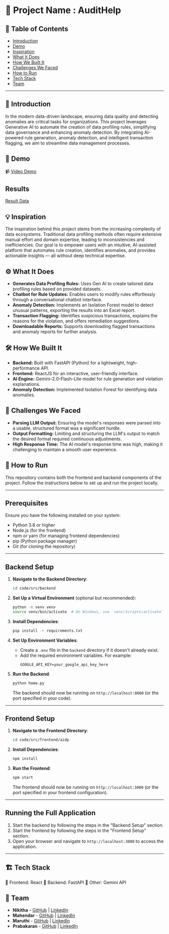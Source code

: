 # 🚀 Project Name : AuditHelp

## 📌 Table of Contents
- [Introduction](#introduction)
- [Demo](#demo)
- [Inspiration](#inspiration)
- [What It Does](#what-it-does)
- [How We Built It](#how-we-built-it)
- [Challenges We Faced](#challenges-we-faced)
- [How to Run](#how-to-run)
- [Tech Stack](#tech-stack)
- [Team](#team)

---

## 🎯 Introduction
In the modern data-driven landscape, ensuring data quality and detecting anomalies are critical tasks for organizations. This project leverages Generative AI to automate the creation of data profiling rules, simplifying data governance and enhancing anomaly detection. By integrating AI-powered rule generation, anomaly detection, and intelligent transaction flagging, we aim to streamline data management processes.

## 🎥 Demo
📹 [Video Demo](https://github.com/ewfx/gaidp-ai-alchemists/blob/main/artifacts/demo/gaidp_ai_alchemists_demo_video.mp4)

## Results
 [Result Data](https://github.com/ewfx/gaidp-ai-alchemists/tree/main/artifacts/results)


## 💡 Inspiration
The inspiration behind this project stems from the increasing complexity of data ecosystems. Traditional data profiling methods often require extensive manual effort and domain expertise, leading to inconsistencies and inefficiencies. Our goal is to empower users with an intuitive, AI-assisted platform that automates rule creation, identifies anomalies, and provides actionable insights — all without deep technical expertise.

## ⚙️ What It Does
- **Generates Data Profiling Rules:** Uses Gen AI to create tailored data profiling rules based on provided datasets.
- **Chatbot for Rule Updates:** Enables users to modify rules effortlessly through a conversational chatbot interface.
- **Anomaly Detection:** Implements an Isolation Forest model to detect unusual patterns, exporting the results into an Excel report.
- **Transaction Flagging:** Identifies suspicious transactions, explains the reasons for the violation, and offers remediation suggestions.
- **Downloadable Reports:** Supports downloading flagged transactions and anomaly reports for further analysis.

## 🛠️ How We Built It
- **Backend:** Built with FastAPI (Python) for a lightweight, high-performance API.
- **Frontend:** ReactJS for an interactive, user-friendly interface.
- **AI Engine:** Gemini-2.0-Flash-Lite model for rule generation and violation explanations.
- **Anomaly Detection:** Implemented Isolation Forest for identifying data anomalies.

## 🚧 Challenges We Faced
- **Parsing LLM Output:** Ensuring the model's responses were parsed into a usable, structured format was a significant hurdle.
- **Output Formatting:** Limiting and structuring the LLM's output to match the desired format required continuous adjustments.
- **High Response Time:** The AI model's response time was high, making it challenging to maintain a smooth user experience.

## 🏃 How to Run
This repository contains both the frontend and backend components of the project. Follow the instructions below to set up and run the project locally.

---

## Prerequisites

Ensure you have the following installed on your system:
- Python 3.8 or higher
- Node.js (for the frontend)
- npm or yarn (for managing frontend dependencies)
- pip (Python package manager)
- Git (for cloning the repository)

---

## Backend Setup

1. **Navigate to the Backend Directory**:
   ```bash
   cd code/src/backend
   ```

2. **Set Up a Virtual Environment** (optional but recommended):
   ```bash
   python -m venv venv
   source venv/bin/activate  # On Windows, use `venv\Scripts\activate`
   ```

3. **Install Dependencies**:
   ```bash
   pip install -r requirements.txt
   ```

4. **Set Up Environment Variables**:
   - Create a `.env` file in the `backend` directory if it doesn't already exist.
   - Add the required environment variables. For example:
     ```
     GOOGLE_API_KEY=your_google_api_key_here
     ```

5. **Run the Backend**:
   ```bash
   python home.py
   ```

   The backend should now be running on `http://localhost:8000` (or the port specified in your code).

---

## Frontend Setup

1. **Navigate to the Frontend Directory**:
   ```bash
   cd code/src/frontend/aidp
   ```

2. **Install Dependencies**:
   ```bash
   npm install
   ```

3. **Run the Frontend**:
   ```bash
   npm start
   ```

   The frontend should now be running on `http://localhost:3000` (or the port specified in your frontend configuration).

---

## Running the Full Application

1. Start the backend by following the steps in the "Backend Setup" section.
2. Start the frontend by following the steps in the "Frontend Setup" section.
3. Open your browser and navigate to `http://localhost:3000` to access the application.

---

## 🏗️ Tech Stack
 🔹 Frontend: React 
 🔹 Backend: FastAPI 
 🔹 Other: Gemini API 

## 👥 Team
- **Nikitha** - [GitHub](https://github.com/Nikhitha2820) | [LinkedIn](https://www.linkedin.com/in/sai-nikhitha-reddy-13ab45234/)
- **Mahendar** - [GitHub](https://github.com/MAHENDAR16) | [LinkedIn](https://www.linkedin.com/in/mahendar-p-416504253/)
- **Maruthi** - [GitHub](https://github.com/maruthisriram) | [LinkedIn](https://www.linkedin.com/in/maruthi-sriram-rachapudi-501a971b9/)
- **Prabakaran** - [GitHub](https://github.com/Prabakaran2712) | [LinkedIn](https://www.linkedin.com/in/prabakaran2712/)
